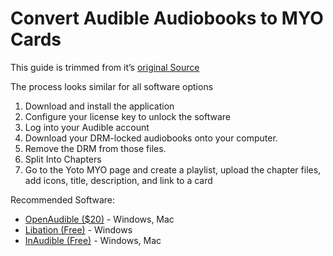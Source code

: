 # Convert Audible Audiobooks to MYO Cards

This guide is trimmed from it’s [original Source](https://snaphappymom.com/audible-files-to-yoto-cards/)

The process looks similar for all software options

1. Download and install the application
2. Configure your license key to unlock the software
3. Log into your Audible account
4. Download your DRM-locked audiobooks onto your computer.
5. Remove the DRM from those files.
6. Split Into Chapters
7. Go to the Yoto MYO page and create a playlist, upload the chapter files, add icons, title, description, and link to a card

Recommended Software:

- [OpenAudible ($20)](https://openaudible.org/) - Windows, Mac
- [Libation (Free)](https://getlibation.com/) - Windows
- [InAudible (Free)](https://github.com/rmcrackan/inAudible/tree/master/_installers) - Windows, Mac